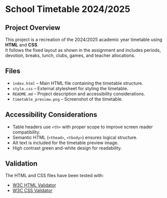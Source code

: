 # School Timetable 2024/2025

## Project Overview
This project is a recreation of the 2024/2025 academic year timetable using **HTML** and **CSS**.  
It follows the fixed layout as shown in the assignment and includes periods, devotion, breaks, lunch, clubs, games, and teacher allocations.

## Files
- `index.html` – Main HTML file containing the timetable structure.
- `style.css` – External stylesheet for styling the timetable.
- `README.md` – Project description and accessibility considerations.
- `timetable_preview.png` – Screenshot of the timetable.

## Accessibility Considerations
- Table headers use `<th>` with proper scope to improve screen reader compatibility.
- Semantic HTML (`<thead>`, `<tbody>`) ensures logical structure.
- Alt text is included for the timetable preview image.
- High contrast green and-white design for readability.

## Validation
The HTML and CSS files have been tested with:
- [W3C HTML Validator](https://validator.w3.org/)
- [W3C CSS Validator](https://jigsaw.w3.org/css-validator/)
